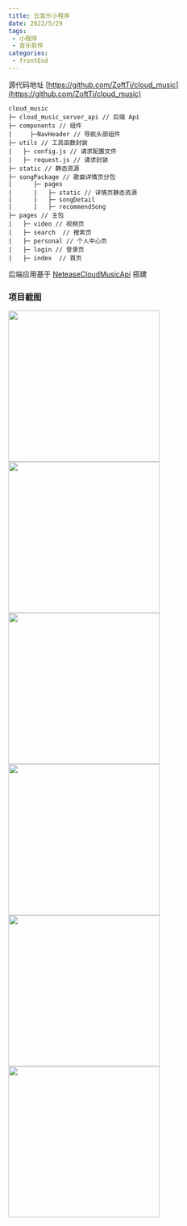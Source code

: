 ```yaml
---
title: 云音乐小程序
date: 2022/5/29
tags: 
 - 小程序
 - 音乐软件
categories: 
 - frontEnd
---
```


源代码地址 [https://github.com/ZoftTi/cloud_music](https://github.com/ZoftTi/cloud_music)

```
cloud_music
├─ cloud_music_server_api // 后端 Api
├─ components // 组件
|     ├─NavHeader // 导航头部组件
├─ utils // 工具函数封装
|   ├─ config.js // 请求配置文件
|   ├─ request.js // 请求封装
├─ static // 静态资源
├─ songPackage // 歌曲详情页分包
|      ├─ pages
|      |   ├─ static // 详情页静态资源
|      |   ├─ songDetail
|      |   ├─ recommendSong
├─ pages // 主包
|   ├─ video // 视频页
|   ├─ search  // 搜索页
|   ├─ personal // 个人中心页
|   ├─ login // 登录页
|   ├─ index  // 首页
```

后端应用基于 [NeteaseCloudMusicApi](https://github.com/Binaryify/NeteaseCloudMusicApi) 搭建

### 项目截图

<!-- ![](/images/cloud_music/cloud_music_detail.png) -->
<img src="/assets/images/cloud_music/cloud_music_detail.png" width="300" />
<img src="/assets/images/cloud_music/cloud_music_recommend.png" width="300" />
<img src="/assets/images/cloud_music/cloud_music_index.png" width="300" />
<img src="/assets/images/cloud_music/cloud_music_personal.png" width="300" />
<img src="/assets/images/cloud_music/cloud_music_search.png" width="300" />
<img src="/assets/images/cloud_music/cloud_music_video.png" width="300" />
